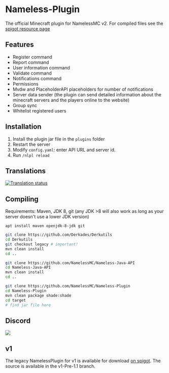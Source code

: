 # Nameless-Plugin
The official Minecraft plugin for NamelessMC v2. For compiled files see the [spigot resource page](https://www.spigotmc.org/resources/nameless-plugin-for-v2.59032/)

## Features
* Register command
* Report command
* User information command
* Validate command
* Notifications command
* Permissions
* Mvdw and PlaceholderAPI placeholders for number of notifications
* Server data sender (the plugin can send detailed information about the minecraft servers and the players online to the website)
* Group sync
* Whitelist registered users

## Installation
1. Install the plugin jar file in the `plugins` folder
2. Restart the server
3. Modify `config.yaml`: enter API URL and server id.
4. Run `/nlpl reload`

## Translations
<a href="http://translate.namelessmc.com/engage/namelessmc/">
<img src="http://translate.namelessmc.com/widgets/namelessmc/-/spigot-plugin/multi-auto.svg" alt="Translation status" />
</a>

## Compiling

Requirements: Maven, JDK 8, git (any JDK >8 will also work as long as your server doesn't use a lower JDK version)

`apt install maven openjdk-8-jdk git`

```sh
git clone https://github.com/Derkades/Derkutils
cd Derkutils
git checkout legacy # important!
mvn clean install
cd ..

git clone https://github.com/NamelessMC/Nameless-Java-API
cd Nameless-Java-API
mvn clean install
cd ..

git clone https://github.com/NamelessMC/Nameless-Plugin
cd Nameless-Plugin
mvn clean package shade:shade
cd target
# find jar file here
```

## Discord
[<img src="https://discordapp.com/api/guilds/246705793066467328/widget.png?style=shield">](https://discord.gg/J6QsVaP)

## v1
The legacy NamelessPlugin for v1 is available for download [on spigot](https://www.spigotmc.org/resources/official-namelessplugin.42698/). The source is available in the v1-Pre-1.1 branch.
